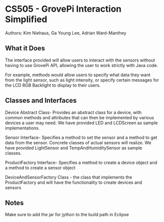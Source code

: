 
# CS505 - GrovePi Interaction Simplified

Authors: Kim Niehaus, Ga Young Lee, Adrian Ward-Manthey

## What it Does

The interface provided will allow users to interact with the sensors without having to use GrovePi API, allowing the user to work strictly with Java code.

For example, methods would allow users to specify what data they want from the light sensor, such as light intensity, or specify certain messages for the LCD RGB Backlight to display to their users.

## Classes and Interfaces

Device Abstract Class- Provides an abstract class for a device, with common methods and attributes that can then be implemented by various devices a user may need. We have provided LED and LCDScreen as sample implementations.

Sensor Interface- Specifies a method to set the sensor and a method to get data from the sensor. Concrete classes of actual sensors will realize. We have provided LightSensor and TempAndHumiditySensor as sample classes.

ProductFactory Interface- Specifies a method to create a device object and a method to create a sensor object

DeviceAndSensorFactory Class - the class that implements the ProductFactory and will have the functionality to create devices and sensors

## Notes

Make sure to add the jar for jython to the build path in Eclipse
